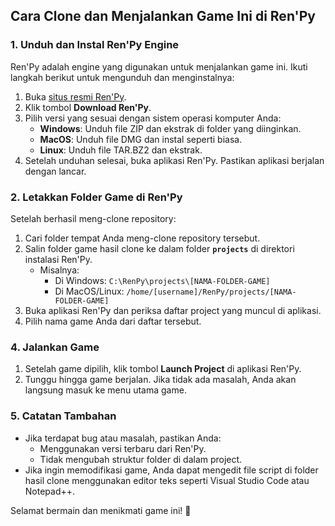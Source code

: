 ## Cara Clone dan Menjalankan Game Ini di Ren'Py

### 1. **Unduh dan Instal Ren'Py Engine**
Ren'Py adalah engine yang digunakan untuk menjalankan game ini. Ikuti langkah berikut untuk mengunduh dan menginstalnya:

1. Buka [situs resmi Ren'Py](https://www.renpy.org/).
2. Klik tombol **Download Ren'Py**.
3. Pilih versi yang sesuai dengan sistem operasi komputer Anda:
   - **Windows**: Unduh file ZIP dan ekstrak di folder yang diinginkan.
   - **MacOS**: Unduh file DMG dan instal seperti biasa.
   - **Linux**: Unduh file TAR.BZ2 dan ekstrak.
4. Setelah unduhan selesai, buka aplikasi Ren'Py. Pastikan aplikasi berjalan dengan lancar.

### 2. **Letakkan Folder Game di Ren'Py**
Setelah berhasil meng-clone repository:

1. Cari folder tempat Anda meng-clone repository tersebut.
2. Salin folder game hasil clone ke dalam folder **`projects`** di direktori instalasi Ren'Py.
   - Misalnya:
     - Di Windows: `C:\RenPy\projects\[NAMA-FOLDER-GAME]`
     - Di MacOS/Linux: `/home/[username]/RenPy/projects/[NAMA-FOLDER-GAME]`
3. Buka aplikasi Ren'Py dan periksa daftar project yang muncul di aplikasi.
4. Pilih nama game Anda dari daftar tersebut.

### 4. **Jalankan Game**
1. Setelah game dipilih, klik tombol **Launch Project** di aplikasi Ren'Py.
2. Tunggu hingga game berjalan. Jika tidak ada masalah, Anda akan langsung masuk ke menu utama game.

### 5. **Catatan Tambahan**
- Jika terdapat bug atau masalah, pastikan Anda:
  - Menggunakan versi terbaru dari Ren'Py.
  - Tidak mengubah struktur folder di dalam project.
- Jika ingin memodifikasi game, Anda dapat mengedit file script di folder hasil clone menggunakan editor teks seperti Visual Studio Code atau Notepad++.

Selamat bermain dan menikmati game ini! 🚀
